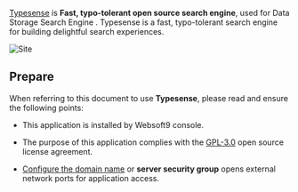 [Typesense](https://typesense.org/) is **Fast, typo-tolerant open source search engine**, used for Data Storage Search Engine . Typesense is a fast, typo-tolerant search engine for building delightful search experiences.


![Site](https://libs.websoft9.com/Websoft9/DocsPicture/zh/typesense/typesense-gui-websoft9.jpg)


## Prepare

When referring to this document to use **Typesense**, please read and ensure the following points:

- This application is installed by Websoft9 console.

- The purpose of this application complies with the [GPL-3.0](https://opensource.org/licenses/GPL-3.0) open source license agreement.

- [Configure the domain name](./domain-set) or **server security group** opens external network ports for application access.